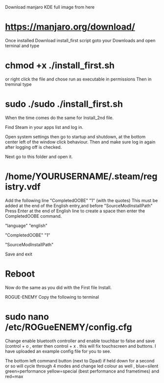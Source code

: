 Download manjaro KDE full image from here 

# https://manjaro.org/download/

Once installed Download install_first script goto your Downloads and open terninal and type 
# chmod +x ./install_first.sh
or right click the file and chose run as executable in permissions 
Then in treminal type 

# sudo ./sudo ./install_first.sh 

When the time comes do the same for Install_2nd file.

Find Steam in your apps list and log in.

Open system settings then go to  startup and shutdown, at the bottom center left of the window click behaviour. Then and make sure log in again after logging off is checked. 

Next go to this folder and open it.

# /home/YOURUSERNAME/.steam/registry.vdf

Add the following line  "CompletedOOBE"  "1" (with the quotes) This must be added at the end of the English entry,and before "SourceModInstallPath"
Press Enter at the end of English line to create a space then enter the CompletedOOBE command. 

"language"		"english"

"CompletedOOBE"		"1"

"SourceModInstallPath"	

Save and exit 

# Reboot

Now do the same as you did with the First file Install. 

ROGUE-ENEMY
Copy the following to terminal 

# sudo nano /etc/ROGueENEMY/config.cfg 
 
 Change enable bluetooth controller and enable touchbar to false and save (control + o , enter then control + x . this will fix touchscreen and buttons.
 I have uploaded an example config file for you to see. 

 The bottom left command button (next to Dpad) if held down for a second or so will cycle through 4 modes and change led colour as well , blue=silent green=performance yellow=special (best performance and frametimes) and red=max




